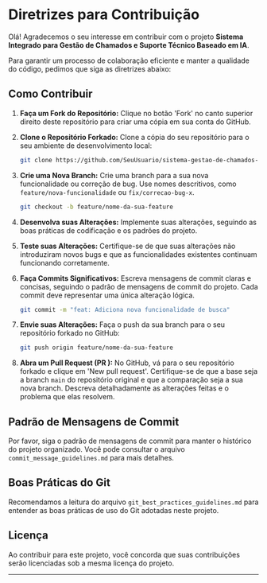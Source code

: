 # Diretrizes para Contribuição

Olá! Agradecemos o seu interesse em contribuir com o projeto **Sistema Integrado para Gestão de Chamados e Suporte Técnico Baseado em IA**.

Para garantir um processo de colaboração eficiente e manter a qualidade do código, pedimos que siga as diretrizes abaixo:

## Como Contribuir

1.  **Faça um Fork do Repositório:** Clique no botão 'Fork' no canto superior direito deste repositório para criar uma cópia em sua conta do GitHub.

2.  **Clone o Repositório Forkado:** Clone a cópia do seu repositório para o seu ambiente de desenvolvimento local:
    ```bash
    git clone https://github.com/SeuUsuario/sistema-gestao-de-chamados-smartdesk.git
    ```

3.  **Crie uma Nova Branch:** Crie uma branch para a sua nova funcionalidade ou correção de bug. Use nomes descritivos, como `feature/nova-funcionalidade` ou `fix/correcao-bug-x`.
    ```bash
    git checkout -b feature/nome-da-sua-feature
    ```

4.  **Desenvolva suas Alterações:** Implemente suas alterações, seguindo as boas práticas de codificação e os padrões do projeto.

5.  **Teste suas Alterações:** Certifique-se de que suas alterações não introduziram novos bugs e que as funcionalidades existentes continuam funcionando corretamente.

6.  **Faça Commits Significativos:** Escreva mensagens de commit claras e concisas, seguindo o padrão de mensagens de commit do projeto. Cada commit deve representar uma única alteração lógica.
    ```bash
    git commit -m "feat: Adiciona nova funcionalidade de busca"
    ```

7.  **Envie suas Alterações:** Faça o push da sua branch para o seu repositório forkado no GitHub:
    ```bash
    git push origin feature/nome-da-sua-feature
    ```

8.  **Abra um Pull Request (PR ):** No GitHub, vá para o seu repositório forkado e clique em 'New pull request'. Certifique-se de que a base seja a branch `main` do repositório original e que a comparação seja a sua nova branch. Descreva detalhadamente as alterações feitas e o problema que elas resolvem.

## Padrão de Mensagens de Commit

Por favor, siga o padrão de mensagens de commit para manter o histórico do projeto organizado. Você pode consultar o arquivo `commit_message_guidelines.md` para mais detalhes.

## Boas Práticas do Git

Recomendamos a leitura do arquivo `git_best_practices_guidelines.md` para entender as boas práticas de uso do Git adotadas neste projeto.

## Licença

Ao contribuir para este projeto, você concorda que suas contribuições serão licenciadas sob a mesma licença do projeto.

---
